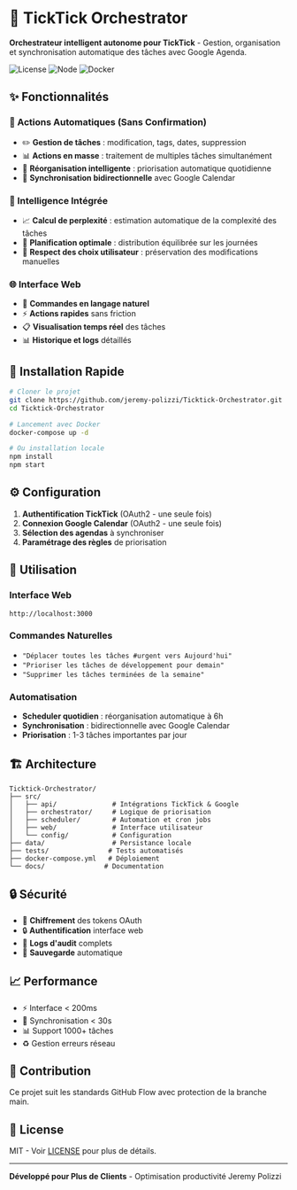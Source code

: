 # 🎯 TickTick Orchestrator

**Orchestrateur intelligent autonome pour TickTick** - Gestion, organisation et synchronisation automatique des tâches avec Google Agenda.

![License](https://img.shields.io/badge/License-MIT-blue.svg?style=for-the-badge)
![Node](https://img.shields.io/badge/Node.js-18+-green.svg?style=for-the-badge)
![Docker](https://img.shields.io/badge/Docker-Ready-blue.svg?style=for-the-badge)

## ✨ Fonctionnalités

### 🚀 Actions Automatiques (Sans Confirmation)
- ✏️ **Gestion de tâches** : modification, tags, dates, suppression
- 📊 **Actions en masse** : traitement de multiples tâches simultanément
- 🤖 **Réorganisation intelligente** : priorisation automatique quotidienne
- 🔄 **Synchronisation bidirectionnelle** avec Google Calendar

### 🧠 Intelligence Intégrée
- 📈 **Calcul de perplexité** : estimation automatique de la complexité des tâches
- 📅 **Planification optimale** : distribution équilibrée sur les journées
- 🎯 **Respect des choix utilisateur** : préservation des modifications manuelles

### 🌐 Interface Web
- 💬 **Commandes en langage naturel**
- ⚡ **Actions rapides** sans friction
- 📋 **Visualisation temps réel** des tâches
- 📊 **Historique et logs** détaillés

## 🚀 Installation Rapide

```bash
# Cloner le projet
git clone https://github.com/jeremy-polizzi/Ticktick-Orchestrator.git
cd Ticktick-Orchestrator

# Lancement avec Docker
docker-compose up -d

# Ou installation locale
npm install
npm start
```

## ⚙️ Configuration

1. **Authentification TickTick** (OAuth2 - une seule fois)
2. **Connexion Google Calendar** (OAuth2 - une seule fois)
3. **Sélection des agendas** à synchroniser
4. **Paramétrage des règles** de priorisation

## 🎯 Utilisation

### Interface Web
```
http://localhost:3000
```

### Commandes Naturelles
- `"Déplacer toutes les tâches #urgent vers Aujourd'hui"`
- `"Prioriser les tâches de développement pour demain"`
- `"Supprimer les tâches terminées de la semaine"`

### Automatisation
- **Scheduler quotidien** : réorganisation automatique à 6h
- **Synchronisation** : bidirectionnelle avec Google Calendar
- **Priorisation** : 1-3 tâches importantes par jour

## 🏗️ Architecture

```
Ticktick-Orchestrator/
├── src/
│   ├── api/              # Intégrations TickTick & Google
│   ├── orchestrator/     # Logique de priorisation
│   ├── scheduler/        # Automation et cron jobs
│   ├── web/              # Interface utilisateur
│   └── config/           # Configuration
├── data/                 # Persistance locale
├── tests/               # Tests automatisés
├── docker-compose.yml   # Déploiement
└── docs/               # Documentation
```

## 🔒 Sécurité

- 🔐 **Chiffrement** des tokens OAuth
- 🔒 **Authentification** interface web
- 📝 **Logs d'audit** complets
- 💾 **Sauvegarde** automatique

## 📈 Performance

- ⚡ Interface < 200ms
- 🔄 Synchronisation < 30s
- 📊 Support 1000+ tâches
- ♻️ Gestion erreurs réseau

## 🤝 Contribution

Ce projet suit les standards GitHub Flow avec protection de la branche main.

## 📄 License

MIT - Voir [LICENSE](LICENSE) pour plus de détails.

---

**Développé pour Plus de Clients** - Optimisation productivité Jeremy Polizzi